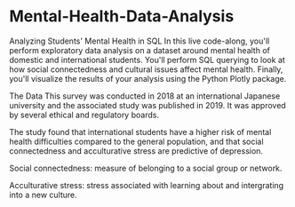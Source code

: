 # Mental-Health-Data-Analysis

Analyzing Students' Mental Health in SQL
In this live code-along, you'll perform exploratory data analysis on a dataset around mental health of domestic and international students. You'll perform SQL querying to look at how social connectedness and cultural issues affect mental health. Finally, you'll visualize the results of your analysis using the Python Plotly package.

The Data
This survey was conducted in 2018 at an international Japanese university and the associated study was published in 2019. It was approved by several ethical and regulatory boards.

The study found that international students have a higher risk of mental health difficulties compared to the general population, and that social connectedness and acculturative stress are predictive of depression.

Social connectedness: measure of belonging to a social group or network.

Acculturative stress: stress associated with learning about and intergrating into a new culture.